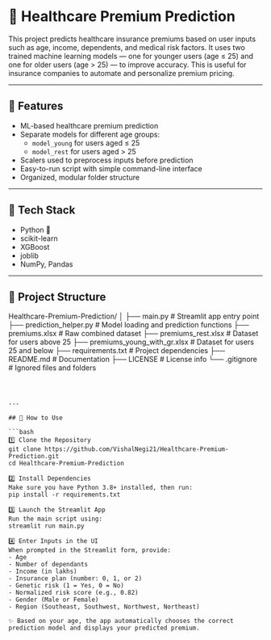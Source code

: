# 🏥 Healthcare Premium Prediction

This project predicts healthcare insurance premiums based on user inputs such as age, income, dependents, and medical risk factors. It uses two trained machine learning models — one for younger users (age ≤ 25) and one for older users (age > 25) — to improve accuracy. This is useful for insurance companies to automate and personalize premium pricing.

---

## 🚀 Features

- ML-based healthcare premium prediction
- Separate models for different age groups:
  - `model_young` for users aged ≤ 25
  - `model_rest` for users aged > 25
- Scalers used to preprocess inputs before prediction
- Easy-to-run script with simple command-line interface
- Organized, modular folder structure

---

## 🧠 Tech Stack

- Python 🐍
- scikit-learn
- XGBoost
- joblib
- NumPy, Pandas

---

## 📁 Project Structure



Healthcare-Premium-Prediction/
│
├── main.py                     # Streamlit app entry point
├── prediction_helper.py        # Model loading and prediction functions
├── premiums.xlsx               # Raw combined dataset
├── premiums_rest.xlsx          # Dataset for users above 25
├── premiums_young_with_gr.xlsx # Dataset for users 25 and below
├── requirements.txt            # Project dependencies
├── README.md                   # Documentation
├── LICENSE                     # License info
└── .gitignore                  # Ignored files and folders
```



---

## 🧪 How to Use

```bash
1️⃣ Clone the Repository
git clone https://github.com/VishalNegi21/Healthcare-Premium-Prediction.git
cd Healthcare-Premium-Prediction

2️⃣ Install Dependencies
Make sure you have Python 3.8+ installed, then run:
pip install -r requirements.txt

3️⃣ Launch the Streamlit App
Run the main script using:
streamlit run main.py

4️⃣ Enter Inputs in the UI
When prompted in the Streamlit form, provide:
- Age
- Number of dependants
- Income (in lakhs)
- Insurance plan (number: 0, 1, or 2)
- Genetic risk (1 = Yes, 0 = No)
- Normalized risk score (e.g., 0.82)
- Gender (Male or Female)
- Region (Southeast, Southwest, Northwest, Northeast)

✨ Based on your age, the app automatically chooses the correct prediction model and displays your predicted premium.






